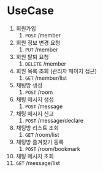 # UseCase

1. 회원가입
   1. `POST` /member
2. 회원 정보 변경 요청
   1. `PUT` /member
3. 회원 탈퇴 요청
   1. `DELETE` /member
4. 회원 목록 조회 (관리자 페이지 접근)
   1. `GET` /member/list
5. 채팅방 생성
   1. `POST` /room
6. 채팅 메시지 생성
   1. `POST` /message
7. 채팅 메시지 신고
   1. `POST` /message/declare
8. 채팅방 리스트 조회
   1. `GET` /room/list
9. 채팅방 즐겨찾기 등록
   1. `POST` /room/bookmark
10. 채팅 메시지 조회
   1. `GET` /message/list